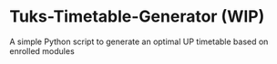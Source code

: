 # Tuks-Timetable-Generator (WIP)
A simple Python script to generate an optimal UP timetable based on enrolled modules
